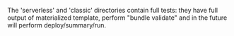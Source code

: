 The 'serverless' and 'classic' directories contain full tests: they
have full output of materialized template, perform "bundle validate"
and in the future will perform deploy/summary/run.
